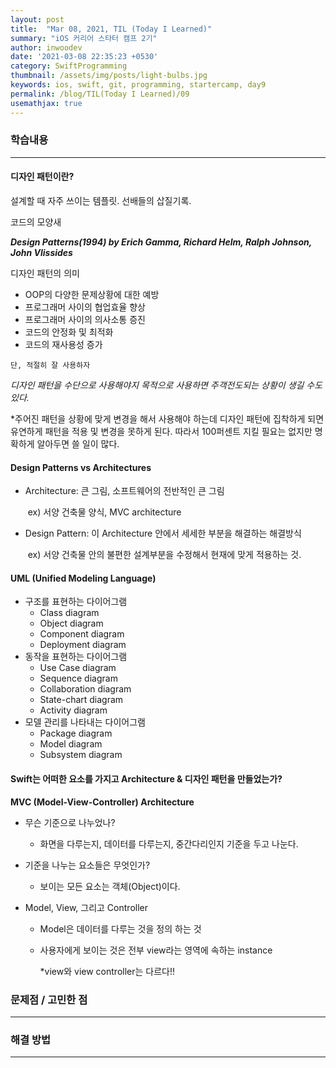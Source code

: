 ```yaml
---
layout: post
title:  "Mar 08, 2021, TIL (Today I Learned)"
summary: "iOS 커리어 스타터 캠프 2기"
author: inwoodev
date: '2021-03-08 22:35:23 +0530'
category: SwiftProgramming
thumbnail: /assets/img/posts/light-bulbs.jpg
keywords: ios, swift, git, programming, startercamp, day9
permalink: /blog/TIL(Today I Learned)/09
usemathjax: true
---
```


### 학습내용

---

#### 디자인 패턴이란?

설계할 때 자주 쓰이는 템플릿. 선배들의 삽질기록.

코드의 모양새

***Design Patterns(1994) by Erich Gamma, Richard Helm, Ralph Johnson, John Vlissides***

디자인 패턴의 의미

- OOP의 다양한 문제상황에 대한 예방
- 프로그래머 사이의 협업효율 향상
- 프로그래머 사이의 의사소통 증진
- 코드의 안정화 및 최적화
- 코드의 재사용성 증가

`단, 적절히 잘 사용하자`

*디자인 패턴을 수단으로 사용해야지 목적으로 사용하면 주객전도되는 상황이 생길 수도 있다.*

*주어진 패턴을 상황에 맞게 변경을 해서 사용해야 하는데 디자인 패턴에 집착하게 되면 유연하게 패턴을 적용 및 변경을 못하게 된다. 따라서 100퍼센트 지킬 필요는 없지만 명확하게 알아두면 쓸 일이 많다.

#### Design Patterns vs Architectures

- Architecture: 큰 그림, 소프트웨어의 전반적인 큰 그림

  ​	ex) 서양 건축물 양식, MVC architecture

- Design Pattern: 이 Architecture 안에서 세세한 부분을 해결하는 해결방식

  ​	ex) 서양 건축물 안의 불편한 설계부분을 수정해서 현재에 맞게 적용하는 것.

#### UML (Unified Modeling Language)

- 구조를 표현하는 다이어그램
  - Class diagram
  - Object diagram
  - Component diagram
  - Deployment diagram
- 동작을 표현하는 다이어그램
  - Use Case diagram
  - Sequence diagram
  - Collaboration diagram
  - State-chart diagram
  - Activity diagram
- 모델 관리를 나타내는 다이어그램
  - Package diagram
  - Model diagram
  - Subsystem diagram

#### Swift는 어떠한 요소를 가지고 Architecture & 디자인 패턴을 만들었는가?

**MVC (Model-View-Controller) Architecture**

- 무슨 기준으로 나누었나?

  - 화면을 다루는지, 데이터를 다루는지, 중간다리인지 기준을 두고 나눈다.

- 기준을 나누는 요소들은 무엇인가?

  - 보이는 모든 요소는 객체(Object)이다.

- Model, View, 그리고 Controller

  - Model은 데이터를 다루는 것을 정의 하는 것

  - 사용자에게 보이는 것은 전부 view라는 영역에 속하는 instance

    *view와 view controller는 다르다!!





### 문제점 / 고민한 점

---



### 해결 방법

---

